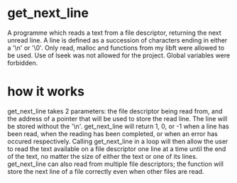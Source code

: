 # get_next_line

A programme which reads a text from a file descriptor, returning the next unread line.  A line is defined as a succession of characters ending in either a '\n' or '\0'.  Only read, malloc and functions from my libft were allowed to be used.  Use of lseek was not allowed for the project.  Global variables were forbidden.

# how it works

get_next_line takes 2 parameters: the file descriptor being read from, and the address of a pointer that will be used to store the read line.  The line will be stored without the '\n'.
get_next_line will return 1, 0, or -1 when a line has been read, when the reading has been completed, or when an error has occured respectively.
Calling get_next_line in a loop will then allow the user to read the text available on a file descriptor one line at a time until the end of the text, no matter the size of either the text or one of its lines.
get_next_line can also read from multiple file descriptors; the function will store the next line of a file correctly even when other files are read.

